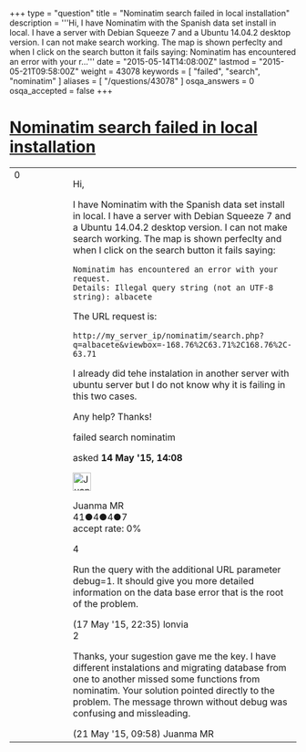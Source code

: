 +++
type = "question"
title = "Nominatim search failed in local installation"
description = '''Hi, I have Nominatim with the Spanish data set install in local. I have a server with Debian Squeeze 7 and a Ubuntu 14.04.2 desktop version. I can not make search working. The map is shown perfeclty and when I click on the search button it fails saying: Nominatim has encountered an error with your r...'''
date = "2015-05-14T14:08:00Z"
lastmod = "2015-05-21T09:58:00Z"
weight = 43078
keywords = [ "failed", "search", "nominatim" ]
aliases = [ "/questions/43078" ]
osqa_answers = 0
osqa_accepted = false
+++

<div class="headNormal">

# [Nominatim search failed in local installation](/questions/43078/nominatim-search-failed-in-local-installation)

</div>

<div id="main-body">

<div id="askform">

<table id="question-table" style="width:100%;">
<colgroup>
<col style="width: 50%" />
<col style="width: 50%" />
</colgroup>
<tbody>
<tr>
<td style="width: 30px; vertical-align: top"><div class="vote-buttons">
<span id="post-43078-upvote" class="ajax-command post-vote up" rel="nofollow" title="I like this post (click again to cancel)"> </span>
<div id="post-43078-score" class="post-score" title="current number of votes">
0
</div>
<span id="post-43078-downvote" class="ajax-command post-vote down" rel="nofollow" title="I dont like this post (click again to cancel)"> </span> <span id="favorite-mark" class="ajax-command favorite-mark" rel="nofollow" title="mark/unmark this question as favorite (click again to cancel)"> </span>
<div id="favorite-count" class="favorite-count">
&#10;</div>
</div></td>
<td><div id="item-right">
<div class="question-body">
<p>Hi,</p>
<p>I have Nominatim with the Spanish data set install in local. I have a server with Debian Squeeze 7 and a Ubuntu 14.04.2 desktop version. I can not make search working. The map is shown perfeclty and when I click on the search button it fails saying:</p>
<pre><code>Nominatim has encountered an error with your request.
Details: Illegal query string (not an UTF-8 string): albacete</code></pre>
<p>The URL request is:</p>
<pre><code>http://my_server_ip/nominatim/search.php?q=albacete&amp;viewbox=-168.76%2C63.71%2C168.76%2C-63.71</code></pre>
<p>I already did tehe instalation in another server with ubuntu server but I do not know why it is failing in this two cases.</p>
<p>Any help? Thanks!</p>
</div>
<div id="question-tags" class="tags-container tags">
<span class="post-tag tag-link-failed" rel="tag" title="see questions tagged &#39;failed&#39;">failed</span> <span class="post-tag tag-link-search" rel="tag" title="see questions tagged &#39;search&#39;">search</span> <span class="post-tag tag-link-nominatim" rel="tag" title="see questions tagged &#39;nominatim&#39;">nominatim</span>
</div>
<div id="question-controls" class="post-controls">
&#10;</div>
<div class="post-update-info-container">
<div class="post-update-info post-update-info-user">
<p>asked <strong>14 May '15, 14:08</strong></p>
<img src="https://secure.gravatar.com/avatar/8ff71fc907067296fbfac86e637faa50?s=32&amp;d=identicon&amp;r=g" class="gravatar" width="32" height="32" alt="Juanma%20MR&#39;s gravatar image" />
<p><span>Juanma MR</span><br />
<span class="score" title="41 reputation points">41</span><span title="4 badges"><span class="badge1">●</span><span class="badgecount">4</span></span><span title="4 badges"><span class="silver">●</span><span class="badgecount">4</span></span><span title="7 badges"><span class="bronze">●</span><span class="badgecount">7</span></span><br />
<span class="accept_rate" title="Rate of the user&#39;s accepted answers">accept rate:</span> <span title="Juanma MR has no accepted answers">0%</span></p>
</div>
</div>
<div id="comments-container-43078" class="comments-container">
<span id="43098"></span>
<div id="comment-43098" class="comment">
<div id="post-43098-score" class="comment-score">
4
</div>
<div class="comment-text">
<p>Run the query with the additional URL parameter debug=1. It should give you more detailed information on the data base error that is the root of the problem.</p>
</div>
<div id="comment-43098-info" class="comment-info">
<span class="comment-age">(17 May '15, 22:35)</span> <span class="comment-user userinfo">lonvia</span>
</div>
</div>
<span id="43140"></span>
<div id="comment-43140" class="comment">
<div id="post-43140-score" class="comment-score">
2
</div>
<div class="comment-text">
<p>Thanks, your sugestion gave me the key. I have different instalations and migrating database from one to another missed some functions from nominatim. Your solution pointed directly to the problem. The message thrown without debug was confusing and missleading.</p>
</div>
<div id="comment-43140-info" class="comment-info">
<span class="comment-age">(21 May '15, 09:58)</span> <span class="comment-user userinfo">Juanma MR</span>
</div>
</div>
</div>
<div id="comment-tools-43078" class="comment-tools">
&#10;</div>
<div class="clear">
&#10;</div>
<div id="comment-43078-form-container" class="comment-form-container">
&#10;</div>
<div class="clear">
&#10;</div>
</div></td>
</tr>
</tbody>
</table>

</div>

</div>

